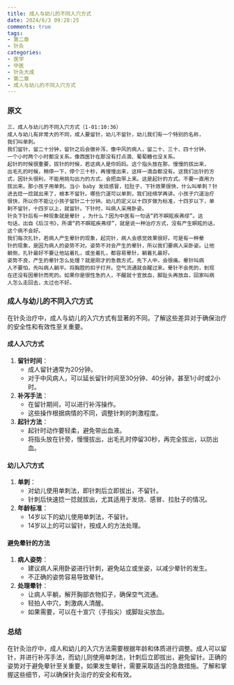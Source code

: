 ```yaml
---
title: 成人与幼儿的不同入穴方式
date: 2024/6/3 09:28:25
comments: true
tags: 
- 第二章
- 针灸
categories: 
- 医学
- 中医
- 针灸大成
- 第二章
- 成人与幼儿的不同入穴方式
---
```


### 原文

```
三、成人与幼儿的不同入穴方式（1-01:10:36）
成人与幼儿有非常大的不同，成人要留针，幼儿不留针，幼儿我们有一个特别的名称，
我们叫单刺。
我们留针，留二十分钟，留针之后会做补泻，像中风的病人，留二十、三十、四十分钟、
一个小时两个小时都没关系。像西医针在那没有打点滴、葡萄糖也没关系。
起针的时候很重要，拔针的时候，若这病人是你妈妈。这个指头放在那，慢慢的拔出来，
出毛孔的时候，稍停一下，停个三十秒，再慢慢出来，这样一滴血都没有。这我们出针的方
式，因针头很利，不能用挑勾出力的方式，会把血带上来。这是起针的方式。不要一直用力
拔出来。那小孩子用单刺。当小 baby 发烧感冒，拉肚子，下针效果很快，什么叫单刺？针
进去捻一捻就出来了，根本不留针。哪些穴道可以单刺，我们经络学再讲。小孩子穴道治疗
很快，所以你不能让小孩子留针二十分钟。幼儿的定义以十四岁做为标准，十四岁以下，单
剌不留针，十四岁以上，就留针。下针时，叫病人采用卧姿。
针灸下针后有一种现象就是晕针 。为什么？因为中医有一句话“药不瞑眩疾弗缪”。这
句话，出自《后汉书》，所谓“药不瞑眩疾弗缪”，就是说一种治疗方式，没有产生瞑眩的话，
这个病不会好。
我们每次扎针，若病人产生晕针的现象，起完针，病人会感觉效果很好。可是有一种晕
针的现象，是因为病人的姿势不对。姿势不对会产生的晕针，所以我们要病人采卧姿。让他
躺倒，扎针最好不要让他站着扎，或坐着扎，都容易晕针，躺着扎最好。
姿势不良，产生的晕针怎么处理？就是刚才的急救方式，先下人中，会很痛。晕针叫病
人不要怕，先叫病人躺平。将胸腔的扣子打开。空气流通就会醒过来。晕针不会死的，到现
在还没有因晕针而死的。如果你是很性急的人，不醒就十宣放血，脚趾头再放血，回家叫病
人怎么走回去，太过也不好。
```

### 成人与幼儿的不同入穴方式

在针灸治疗中，成人与幼儿的入穴方式有显著的不同。了解这些差异对于确保治疗的安全性和有效性至关重要。

#### 成人入穴方式

1. **留针时间**：
   - 成人留针通常为20分钟。
   - 对于中风病人，可以延长留针时间至30分钟、40分钟，甚至1小时或2小时。
2. **补泻手法**：
   - 在留针期间，可以进行补泻操作。
   - 这些操作根据病情的不同，调整针刺的刺激程度。
3. **起针方法**：
   - 起针时动作要轻柔，避免带出血液。
   - 将指头放在针旁，慢慢拔出，出毛孔时停留30秒，再完全拔出，以防出血。

#### 幼儿入穴方式

1. **单刺**：
   - 对幼儿使用单刺法，即针刺后立即拔出，不留针。
   - 针刺后快速捻一捻就拔出，尤其适用于发烧、感冒、拉肚子的情况。
2. **年龄标准**：
   - 14岁以下的幼儿使用单刺法，不留针。
   - 14岁以上的可以留针，按成人的方法处理。

#### 避免晕针的方法

1. **病人姿势**：
   - 建议病人采用卧姿进行针刺，避免站立或坐姿，以减少晕针的发生。
   - 不正确的姿势容易导致晕针。
2. **处理晕针**：
   - 让病人平躺，解开胸部衣物扣子，确保空气流通。
   - 轻拍人中穴，刺激病人清醒。
   - 如果需要，可以在十宣穴（手指尖）或脚趾尖放血。

### 总结

在针灸治疗中，成人和幼儿的入穴方法需要根据年龄和体质进行调整。成人可以留针，并进行补泻手法，而幼儿则使用单刺法，针刺后立即拔出，避免留针。正确的姿势对于避免晕针至关重要，如果发生晕针，需要采取适当的急救措施。了解和掌握这些细节，可以确保针灸治疗的安全和有效。